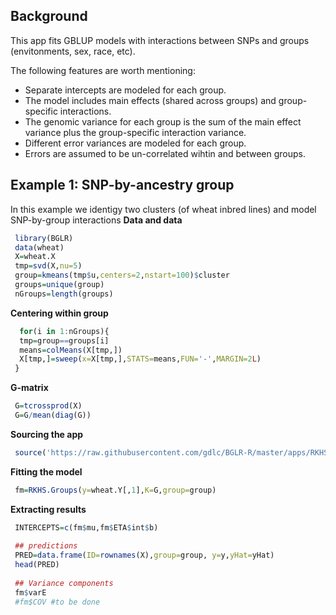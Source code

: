 ## Background

This app fits GBLUP models with interactions between SNPs and groups (envitonments, sex, race, etc).

The following features are worth mentioning:

  - Separate intercepts are modeled for each group.
  - The model includes main effects (shared across groups) and group-specific interactions.  
  - The genomic variance for each group is the sum of the main effect variance plus the group-specific interaction variance.
  - Different error variances are modeled for each group.
  - Errors are assumed to be un-correlated wihtin and between groups.


## Example 1: SNP-by-ancestry group

In this example we identigy two clusters (of wheat inbred lines) and model SNP-by-group interactions
**Data and data**

```r
 library(BGLR)
 data(wheat)
 X=wheat.X
 tmp=svd(X,nu=5)
 group=kmeans(tmp$u,centers=2,nstart=100)$cluster
 groups=unique(group)
 nGroups=length(groups)
```

**Centering within group**

```r
  for(i in 1:nGroups){
  tmp=group==groups[i]
  means=colMeans(X[tmp,])
  X[tmp,]=sweep(x=X[tmp,],STATS=means,FUN='-',MARGIN=2L)
 }
```

**G-matrix**

```r
 G=tcrossprod(X)
 G=G/mean(diag(G))
```

**Sourcing the app**

```r
 source('https://raw.githubusercontent.com/gdlc/BGLR-R/master/apps/RKHS_GROUPS/RKHS_GROUPS.R')
```

**Fitting the model**

```r
 fm=RKHS.Groups(y=wheat.Y[,1],K=G,group=group)
```

**Extracting results**

```r
 INTERCEPTS=c(fm$mu,fm$ETA$int$b)
 
 ## predictions
 PRED=data.frame(ID=rownames(X),group=group, y=y,yHat=yHat)
 head(PRED)
 
 ## Variance components
 fm$varE
 #fm$COV #to be done

```